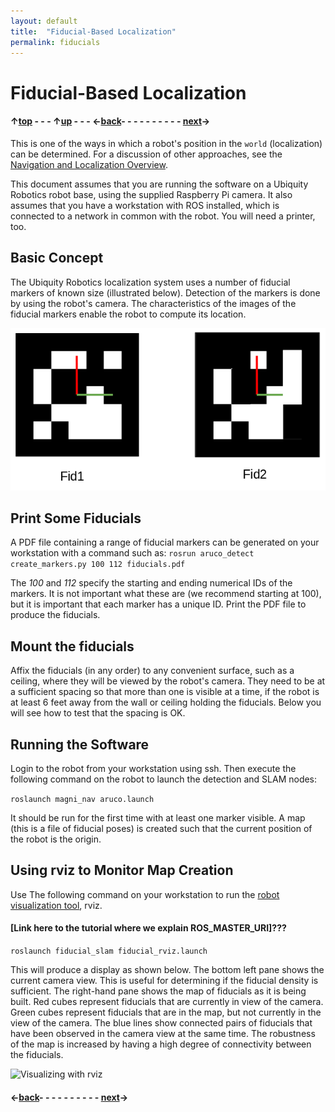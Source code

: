 ```yaml
---
layout: default
title:  "Fiducial-Based Localization"
permalink: fiducials
---
```

# Fiducial-Based Localization

#### &uarr;[top]( https://ubiquityrobotics.github.io/learn/) - - - &uarr;[up](ix_doing_more) - - - &larr;[back](rviz)- - - - - - - - - - [next](sensors)&rarr;

This is one of the ways in which a robot's position in the `world` (localization) can
be determined.  For a discussion of other approaches, see the
[Navigation and Localization Overview](../overview/overview.md).

This document assumes that you are running the software on a Ubiquity
Robotics robot base, using the supplied Raspberry Pi camera. It also assumes that you have a workstation with ROS installed, which is connected to a network in common with the robot. You will need a printer, too.

## Basic Concept

The Ubiquity Robotics localization system uses a number of fiducial markers of known size (illustrated below).  Detection of the markers
is done by using the robot's camera.  The characteristics of the images of the fiducial markers enable the robot to compute its location.

![Fiducial Markers](two_fiducials.png)

## Print Some Fiducials

A PDF file containing a range of fiducial markers can be generated on your workstation with a command such as:
```rosrun aruco_detect create_markers.py 100 112 fiducials.pdf```

The *100* and *112* specify the starting and ending numerical IDs of the
markers.  It is not important what these are (we recommend starting at 100), but it is important that each marker has a unique ID.  Print the PDF file to produce the fiducials.  
## Mount the fiducials
Affix the fiducials (in any order) to any convenient
surface, such as a ceiling, where they will be viewed by the robot's camera.
They need to be at a sufficient spacing so that more than one is visible at a time, if the robot is at least 6 feet away from the wall or ceiling holding the fiducials. Below you will see how to test that the spacing is OK.

## Running the Software
Login to the robot from your workstation using ssh.  Then execute the following command on the robot to launch the detection and SLAM nodes:

```roslaunch magni_nav aruco.launch```

It should be run for the first time with at least one marker visible.
A map (this is a file of fiducial poses) is created such that the current position of the robot is the origin.

## Using rviz to Monitor Map Creation

Use The following command on your workstation to run the
[robot visualization tool](http://wiki.ros.org/rviz), rviz.
#### [Link here to the tutorial where we explain ROS_MASTER_URI]???

```roslaunch fiducial_slam fiducial_rviz.launch```

This will produce a display as shown below.  The bottom left pane shows the
current camera view.  This is useful for determining if the fiducial density
is sufficient.  The right-hand pane shows the map of fiducials as it is being
built. Red cubes represent fiducials that are currently in view of the camera.
Green cubes represent fiducials that are in the map, but not currently
in the view of the camera. The blue lines show connected pairs of fiducials
that have been observed in the camera view at the same time.  The robustness
of the map is increased by having a high degree of connectivity between the
fiducials.

![Visualizing with rviz](fiducial_rviz.png)
#### &larr;[back](rviz)- - - - - - - - - - [next](sensors)&rarr;
